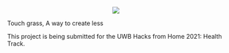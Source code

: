 <p align="center">
    <img src="https://github.com/UWB-Hacks-From-Home-Project/StretchIt/blob/fb6015c5b14907941ac46cac9bb7f49a40c9870a/assets/logo%20without%20background.png">
</p>


Touch grass, A way to create less

This project is being submitted for the UWB Hacks from Home 2021: Health Track.

